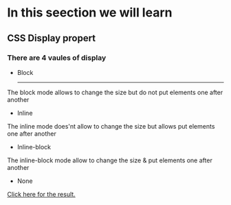 # In this seection we will learn
## CSS Display propert
### There are 4 vaules of display

* Block <hr/>
<p>
The block mode allows to change the size but do not put elements one after another
</p>

* Inline
<p>
The inline mode does'nt allow to change the size but allows put elements one after another
</p>

* Inline-block
<p>
The inline-block mode  allow to change the size & put elements one after another
</p>

* None


 <a href="https://omrichenyosef.github.io/HTML/Exercise - 11/index.html"> Click here for the result.
    </a><br />



